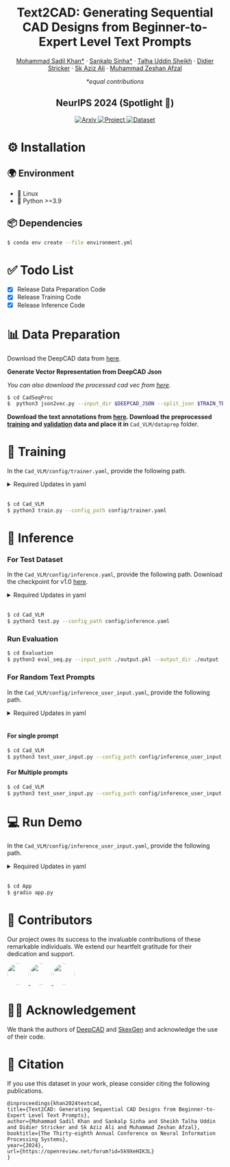 <div align="center">

# Text2CAD: Generating Sequential CAD Designs from Beginner-to-Expert Level Text Prompts


[Mohammad Sadil Khan*](https://scholar.google.com/citations?user=XIDQo_IAAAAJ&hl=en&authuser=1) · [Sankalp Sinha*](https://scholar.google.com/citations?user=QYcfOjEAAAAJ&hl=en&authuser=1&oi=ao) · [Talha Uddin Sheikh](https://scholar.google.com/citations?hl=en&authuser=1&user=yW7VfAgAAAAJ) · [Didier Stricker](https://scholar.google.com/citations?hl=en&authuser=1&user=ImhXfxgAAAAJ) · [Sk Aziz Ali](https://scholar.google.com/citations?hl=en&authuser=1&user=zywjMeMAAAAJ) · [Muhammad Zeshan Afzal](https://scholar.google.com/citations?user=kHMVj6oAAAAJ&hl=en&authuser=1&oi=ao)

_*equal contributions_

<h2> NeurIPS 2024 (Spotlight 🤩) </h2>

<a href="https://arxiv.org/abs/2409.17106">
  <img src="https://img.shields.io/badge/Arxiv-3498db?style=for-the-badge&logoWidth=40&logoColor=white&labelColor=2c3e50&borderRadius=10" alt="Arxiv" />
</a>
<a href="https://sadilkhan.github.io/text2cad-project/">
  <img src="https://img.shields.io/badge/Project-2ecc71?style=for-the-badge&logoWidth=40&logoColor=white&labelColor=27ae60&borderRadius=10" alt="Project" />
</a>
<a href="https://huggingface.co/datasets/SadilKhan/Text2CAD">
  <img src="https://img.shields.io/badge/Dataset-7D5BA6?style=for-the-badge&logoWidth=40&logoColor=white&labelColor=27ae60&borderRadius=10" alt="Dataset" />
</a>




</div>


# ⚙️ Installation

## 🌍 Environment

- 🐧 Linux
- 🐍 Python >=3.9

## 📦 Dependencies

```bash
$ conda env create --file environment.yml
```

# ✅ Todo List

- [x] Release Data Preparation Code
- [x] Release Training Code
- [x] Release Inference Code

# 📊 Data Preparation

Download the DeepCAD data from [here](https://github.com/ChrisWu1997/DeepCAD?tab=readme-ov-file#data).

**Generate Vector Representation from DeepCAD Json**

_You can also download the processed cad vec from [here](https://huggingface.co/datasets/SadilKhan/Text2CAD/blob/main/cad_seq.zip)._

```bash
$ cd CadSeqProc
$  python3 json2vec.py --input_dir $DEEPCAD_JSON --split_json $TRAIN_TEST_VAL_JSON --output_dir $OUTPUT_DIR --max_workers $WORKERS --padding --deduplicate
```


**Download the text annotations from [here](https://huggingface.co/datasets/SadilKhan/Text2CAD). Download the preprocessed [training](https://huggingface.co/datasets/SadilKhan/Text2CAD/blob/main/text2cad_v1.0/train_data.pkl) and [validation](https://huggingface.co/datasets/SadilKhan/Text2CAD/blob/main/text2cad_v1.0/validation_data.pkl) data and place it in** `Cad_VLM/dataprep` folder.

# 🚀 Training

In the `Cad_VLM/config/trainer.yaml`, provide the following path.

<details><summary>Required Updates in yaml</summary>
<p>

- `cache_dir`: The directory to load model weights from Huggingface.
- `cad_seq_dir`: The root directory that contains the ground truth CAD vector.
- `prompt_path`: Path for the text annotation.
- `split_filepath`: Json file containing the UIDs for train, test or validation.
- `log_dir`: Directory for saving _logs, outputs, checkpoints_.
- `checkpoint_path` (Optional): For resuming training after some epochs.

</p>
</details> 

<br>

```bash
$ cd Cad_VLM
$ python3 train.py --config_path config/trainer.yaml
```


# 🤖 Inference

### For Test Dataset

In the `Cad_VLM/config/inference.yaml`, provide the following path. Download the checkpoint for v1.0 [here](https://huggingface.co/datasets/SadilKhan/Text2CAD/blob/main/text2cad_v1.0/Text2CAD_1.0.pth).

<details><summary>Required Updates in yaml</summary>
<p>

- `cache_dir`: The directory to load model weights from Huggingface.
- `cad_seq_dir`: The root directory that contains the ground truth CAD vector.
- `prompt_path`: Path for the text annotation.
- `split_filepath`: Json file containing the UIDs for train, test or validation.
- `log_dir`: Directory for saving _logs, outputs, checkpoints_.
- `checkpoint_path`: The path to model weights. 

</p>
</details> 

<br>

```bash
$ cd Cad_VLM
$ python3 test.py --config_path config/inference.yaml
```

### Run Evaluation

```bash
$ cd Evaluation
$ python3 eval_seq.py --input_path ./output.pkl --output_dir ./output
```

### For Random Text Prompts

In the `Cad_VLM/config/inference_user_input.yaml`, provide the following path.

<details><summary>Required Updates in yaml</summary>
<p>

- `cache_dir`: The directory to load model weights from Huggingface.
- `log_dir`: Directory for saving _logs, outputs, checkpoints_.
- `checkpoint_path`: The path to model weights.
- `prompt_file` (Optional): For single prompt ignore it, for multiple prompts provide a txt file.

</p>
</details> 
<br>

  #### For single prompt
  
  ```bash
  $ cd Cad_VLM
  $ python3 test_user_input.py --config_path config/inference_user_input.yaml --prompt "A rectangular prism with a hole in the middle."
  ```

  #### For Multiple prompts

  ```bash
  $ cd Cad_VLM
  $ python3 test_user_input.py --config_path config/inference_user_input.yaml
  ```

# 💻 Run Demo


In the `Cad_VLM/config/inference_user_input.yaml`, provide the following path.

<details><summary>Required Updates in yaml</summary>
<p>

- `cache_dir`: The directory to load model weights from Huggingface.
- `log_dir`: Directory for saving _logs, outputs, checkpoints_.
- `checkpoint_path`: The path to model weights.

</p>
</details> 
<br>

```bash
$ cd App
$ gradio app.py
```



# 👥 Contributors
Our project owes its success to the invaluable contributions of these remarkable individuals. We extend our heartfelt gratitude for their dedication and support.


<a href="https://scholar.google.com/citations?hl=en&authuser=1&user=QYcfOjEAAAAJ">
  <img src="https://av.dfki.de/wp-content/uploads/avatars/162/1722545138-bpfull.png" width="50" height="50" style="border-radius: 50%;">
</a>
<a href="https://github.com/saali14">
  <img src="https://github.com/saali14.png" width="50" height="50" style="border-radius: 50%;">
</a>
<a href="https://scholar.google.de/citations?user=yW7VfAgAAAAJ&hl=en">
  <img src="https://scholar.google.de/citations/images/avatar_scholar_128.png" width="50" height="50" style="border-radius: 50%;">
</a>

<br>

# ✍🏻 Acknowledgement

We thank the authors of [DeepCAD](https://github.com/ChrisWu1997/DeepCAD) and [SkexGen](https://samxuxiang.github.io/skexgen/) and acknowledge the use of their code.

# 📜 Citation

If you use this dataset in your work, please consider citing the following publications.


```
@inproceedings{khan2024textcad,
title={Text2CAD: Generating Sequential CAD Designs from Beginner-to-Expert Level Text Prompts},
author={Mohammad Sadil Khan and Sankalp Sinha and Sheikh Talha Uddin and Didier Stricker and Sk Aziz Ali and Muhammad Zeshan Afzal},
booktitle={The Thirty-eighth Annual Conference on Neural Information Processing Systems},
year={2024},
url={https://openreview.net/forum?id=5k9XeHIK3L}
}
```
